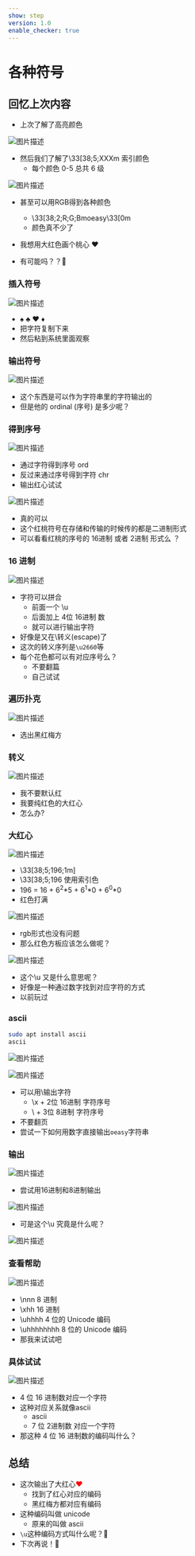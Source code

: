 ```yaml
---
show: step
version: 1.0
enable_checker: true
---
```


# 各种符号

## 回忆上次内容

- 上次了解了高亮颜色

![图片描述](https://doc.shiyanlou.com/courses/uid1190679-20210225-1614231595731)

- 然后我们了解了\33[38;5;XXXm 索引颜色
  - 每个颜色 0-5 总共 6 级

![图片描述](https://doc.shiyanlou.com/courses/uid1190679-20210225-1614231791978)

- 甚至可以用RGB得到各种颜色
  - \33[38;2;R;G;Bmoeasy\33[0m
  - 颜色真不少了

- 我想用大红色画个桃心 ♥️
- 有可能吗？？🤔

### 插入符号

![图片描述](https://doc.shiyanlou.com/courses/uid1190679-20210225-1614254776009)

- ♠ ♣ ♥ ♦
- 把字符复制下来
- 然后粘到系统里面观察


### 输出符号

![图片描述](https://doc.shiyanlou.com/courses/uid1190679-20210930-1633006953917)

- 这个东西是可以作为字符串里的字符输出的
- 但是他的 ordinal (序号) 是多少呢？

### 得到序号

![图片描述](https://doc.shiyanlou.com/courses/uid1190679-20220506-1651838030287)

- 通过字符得到序号 ord
- 反过来通过序号得到字符 chr
- 输出红心试试

![图片描述](https://doc.shiyanlou.com/courses/uid1190679-20220506-1651838983117)

- 真的可以
- 这个红桃符号在存储和传输的时候传的都是二进制形式
- 可以看看红桃的序号的 16进制 或者 2进制 形式么 ？

### 16 进制

![图片描述](https://doc.shiyanlou.com/courses/uid1190679-20220506-1651838106109)

- 字符可以拼合
	- 前面一个 \u 
	- 后面加上 4位 16进制 数
	- 就可以进行输出字符
- 好像是又在\转义(escape)了
- 这次的转义序列是`\u2660`等
- 每个花色都可以有对应序号么？
	- 不要翻篇
	- 自己试试

### 遍历扑克

![图片描述](https://doc.shiyanlou.com/courses/uid1190679-20220506-1651838218142)

- 选出黑红梅方

### 转义

![图片描述](https://doc.shiyanlou.com/courses/uid1190679-20210225-1614257539737)

- 我不要默认红
- 我要纯红色的大红心
- 怎么办?

### 大红心

![图片描述](https://doc.shiyanlou.com/courses/uid1190679-20210225-1614261001222)

- \33[38;5;196;1m]
- \33[38;5;196 使用索引色
- 196 = 16 + 6<sup>2</sup>*5 + 6<sup>1</sup>*0 + 6<sup>0</sup>\*0
- 红色打满

![图片描述](https://doc.shiyanlou.com/courses/uid1190679-20220506-1651839368705)

- rgb形式也没有问题
- 那么红色方板应该怎么做呢？

![图片描述](https://doc.shiyanlou.com/courses/uid1190679-20220506-1651839438253)

- 这个\u 又是什么意思呢？
- 好像是一种通过数字找到对应字符的方式
- 以前玩过

### ascii

```bash
sudo apt install ascii
ascii
```

![图片描述](https://doc.shiyanlou.com/courses/uid1190679-20210226-1614308669337)

![图片描述](https://doc.shiyanlou.com/courses/uid1190679-20210226-1614308834043)

- 可以用\输出字符
	- \x + 2位 16进制 字符序号
	- \ + 3位 8进制 字符序号
- 不要翻页
- 尝试一下如何用数字直接输出`oeasy`字符串

### 输出

![图片描述](https://doc.shiyanlou.com/courses/uid1190679-20220506-1651841667687)

- 尝试用16进制和8进制输出

![图片描述](https://doc.shiyanlou.com/courses/uid1190679-20210226-1614308947916)

- 可是这个\u 究竟是什么呢？

![图片描述](https://doc.shiyanlou.com/courses/uid1190679-20210225-1614257539737)

### 查看帮助

![图片描述](https://doc.shiyanlou.com/courses/uid1190679-20210226-1614309122402)

- \nnn 8 进制
- \xhh 16 进制
- \uhhhh 4 位的 Unicode 编码
- \uhhhhhhhh 8 位的 Unicode 编码
- 那我来试试吧

### 具体试试

![图片描述](https://doc.shiyanlou.com/courses/uid1190679-20210226-1614309367755)

- 4 位 16 进制数对应一个字符
- 这种对应关系就像ascii
	- ascii
	- 7 位 2进制数 对应一个字符
- 那这种 4 位 16 进制数的编码叫什么？

## 总结

- 这次输出了大红心<span style="color:red">♥</span>
  - 找到了红心对应的编码
  - 黑红梅方都对应有编码
- 这种编码叫做 unicode
  - 原来的叫做 ascii️
- `\u`这种编码方式叫什么呢？🤔
- 下次再说！👋
